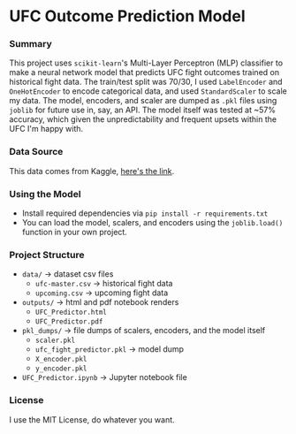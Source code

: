 # UFC Outcome Prediction Model

### Summary
This project uses `scikit-learn`'s Multi-Layer Perceptron (MLP) classifier to make a neural network model that predicts UFC fight outcomes trained on historical fight data. The train/test split was 70/30, I used `LabelEncoder` and `OneHotEncoder` to encode categorical data, and used `StandardScaler` to scale my data. The model, encoders, and scaler are dumped as `.pkl` files using `joblib` for future use in, say, an API. The model itself was tested at ~57% accuracy, which given the unpredictability and frequent upsets within the UFC I'm happy with.

### Data Source
This data comes from Kaggle, [here's the link](https://www.kaggle.com/datasets/mdabbert/ultimate-ufc-dataset).

### Using the Model
- Install required dependencies via `pip install -r requirements.txt`
- You can load the model, scalers, and encoders using the `joblib.load()` function in your own project.

### Project Structure
- `data/` -> dataset csv files
    - `ufc-master.csv` -> historical fight data
    - `upcoming.csv` -> upcoming fight data
- `outputs/` -> html and pdf notebook renders
    - `UFC_Predictor.html`
    - `UFC_Predictor.pdf`
- `pkl_dumps/` -> file dumps of scalers, encoders, and the model itself
    - `scaler.pkl`
    - `ufc_fight_predictor.pkl` -> model dump
    - `X_encoder.pkl`
    - `y_encoder.pkl`
- `UFC_Predictor.ipynb` -> Jupyter notebook file

### License
I use the MIT License, do whatever you want.
